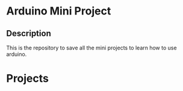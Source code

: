 # Arduino Mini Project
## Description
This is the repository to save all the mini projects to learn how to use arduino.

# Projects
